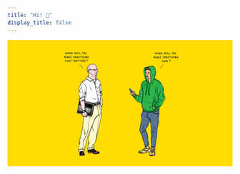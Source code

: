 ```yaml
---
title: "Hi! 👋"
display_title: false
---
```


<a class="single-image"
href="https://www.nytimes.com/2014/03/16/magazine/silicon-valleys-youth-problem.html">
<img src="/assets/img/cool-vs-matters.png">
</a>
